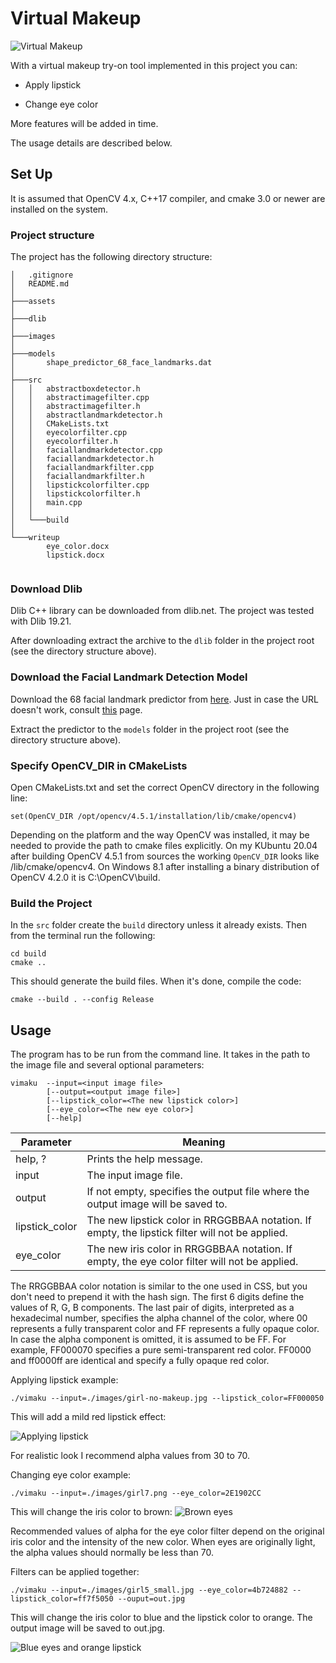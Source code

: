 # Virtual Makeup

![Virtual Makeup](./assets/green_eyes_red_lipstick.jpg)

With a virtual makeup try-on tool implemented in this project you can:

* Apply lipstick

* Change eye color

More features will be added in time.

The usage details are described below.

## Set Up

It is assumed that OpenCV 4.x, C++17 compiler, and cmake 3.0 or newer are installed on the system.

### Project structure

The project has the following directory structure:
```
│   .gitignore
│   README.md
│   
├───assets
│       
├───dlib
│               
├───images
│       
├───models
│       shape_predictor_68_face_landmarks.dat
│       
├───src
│   │   abstractboxdetector.h
│   │   abstractimagefilter.cpp
│   │   abstractimagefilter.h
│   │   abstractlandmarkdetector.h
│   │   CMakeLists.txt
│   │   eyecolorfilter.cpp
│   │   eyecolorfilter.h
│   │   faciallandmarkdetector.cpp
│   │   faciallandmarkdetector.h
│   │   faciallandmarkfilter.cpp
│   │   faciallandmarkfilter.h
│   │   lipstickcolorfilter.cpp
│   │   lipstickcolorfilter.h
│   │   main.cpp
│   │   
│   └───build
│                           
└───writeup
        eye_color.docx
        lipstick.docx
        
```

### Download Dlib

Dlib C++ library can be downloaded from dlib.net. The project was tested with Dlib 19.21.

After downloading extract the archive to the `dlib` folder in the project root (see the directory structure above). 

### Download the Facial Landmark Detection Model

Download the 68 facial landmark predictor from [here](https://github.com/davisking/dlib-models/blob/master/shape_predictor_68_face_landmarks.dat.bz2). Just in case the URL doesn't work, consult [this](https://github.com/davisking/dlib-models#shape_predictor_68_face_landmarksdatbz2) page.

Extract the predictor to the `models` folder in the project root (see the directory structure above).

### Specify OpenCV_DIR in CMakeLists

Open CMakeLists.txt and set the correct OpenCV directory in the following line:

```
set(OpenCV_DIR /opt/opencv/4.5.1/installation/lib/cmake/opencv4)
```

Depending on the platform and the way OpenCV was installed, it may be needed to provide the path to cmake files explicitly. On my KUbuntu 20.04 after building OpenCV 4.5.1 from sources the working `OpenCV_DIR` looks like <OpenCV installation path>/lib/cmake/opencv4. On Windows 8.1 after installing a binary distribution of OpenCV 4.2.0 it is C:\OpenCV\build.


### Build the Project

In the `src` folder create the `build` directory unless it already exists. Then from the terminal run the following:

```
cd build
cmake ..
```

This should generate the build files. When it's done, compile the code:

```
cmake --build . --config Release
```


## Usage

The program has to be run from the command line. It takes in the path to the image file and several optional parameters: 

```
vimaku  --input=<input image file>
		[--output=<output image file>]
		[--lipstick_color=<The new lipstick color>]
		[--eye_color=<The new eye color>]		
	 	[--help]
```

Parameter    | Meaning 
------------ | --------------------------------------
help, ? | Prints the help message.
input | The input image file.
output | If not empty, specifies the output file where the output image will be saved to.
lipstick_color | The new lipstick color in RRGGBBAA notation. If empty, the lipstick filter will not be applied.
eye_color | The new iris color in RRGGBBAA notation. If empty, the eye color filter will not be applied.

The RRGGBBAA color notation is similar to the one used in CSS, but you don't need to prepend it with the hash sign. The first 6 digits define the values 
of R, G, B components. The last pair of digits, interpreted as a hexadecimal number, specifies the alpha channel of the color, where 00 represents a fully transparent color and FF represents a fully opaque color. In case the alpha component is omitted, it is assumed to be FF. For example, FF000070 specifies a pure semi-transparent red color. FF0000 and ff0000ff are identical and specify a fully opaque red color.

Applying lipstick example:
```
./vimaku --input=./images/girl-no-makeup.jpg --lipstick_color=FF000050 
```

This will add a mild red lipstick effect:

![Applying lipstick](./assets/lipstick.jpg)

For realistic look I recommend alpha values from 30 to 70.


Changing eye color example:
```
./vimaku --input=./images/girl7.png --eye_color=2E1902CC  
```

This will change the iris color to brown:
![Brown eyes](./assets/eye_color_brown.jpg)

Recommended values of alpha for the eye color filter depend on the original iris color and the intensity of the new color. When eyes are originally light, the alpha values should normally be less than 70.  

Filters can be applied together:
```
./vimaku --input=./images/girl5_small.jpg --eye_color=4b724882 --lipstick_color=ff7f5050 --ouput=out.jpg  
```

This will change the iris color to blue and the lipstick color to orange. The output image will be saved to out.jpg. 

![Blue eyes and orange lipstick](./assets/blue_eyes_and_orange_lipstick.jpg)

